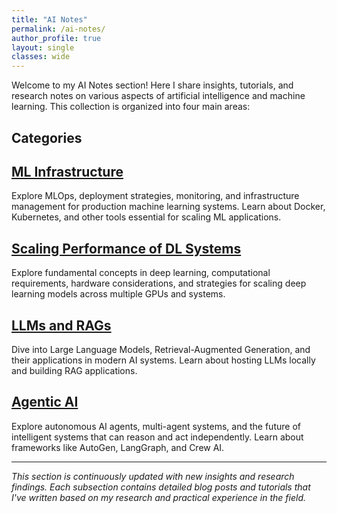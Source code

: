 ```yaml
---
title: "AI Notes"
permalink: /ai-notes/
author_profile: true
layout: single
classes: wide
---
```


Welcome to my AI Notes section! Here I share insights, tutorials, and research notes on various aspects of artificial intelligence and machine learning. This collection is organized into four main areas:

## Categories

<div class="archive__item">
  <div class="archive__item-body">
    <h2 class="archive__item-title">
      <a href="/ai-notes/ml-infrastructure/">ML Infrastructure</a>
    </h2>
    <p class="archive__item-excerpt">Explore MLOps, deployment strategies, monitoring, and infrastructure management for production machine learning systems. Learn about Docker, Kubernetes, and other tools essential for scaling ML applications.</p>
  </div>
</div>

<div class="archive__item">
  <div class="archive__item-body">
    <h2 class="archive__item-title">
      <a href="/ai-notes/dl-systems/">Scaling Performance of DL Systems</a>
    </h2>
    <p class="archive__item-excerpt">Explore fundamental concepts in deep learning, computational requirements, hardware considerations, and strategies for scaling deep learning models across multiple GPUs and systems.</p>
  </div>
</div>

<div class="archive__item">
  <div class="archive__item-body">
    <h2 class="archive__item-title">
      <a href="/ai-notes/llms-rags/">LLMs and RAGs</a>
    </h2>
    <p class="archive__item-excerpt">Dive into Large Language Models, Retrieval-Augmented Generation, and their applications in modern AI systems. Learn about hosting LLMs locally and building RAG applications.</p>
  </div>
</div>

<div class="archive__item">
  <div class="archive__item-body">
    <h2 class="archive__item-title">
      <a href="/ai-notes/agentic-ai/">Agentic AI</a>
    </h2>
    <p class="archive__item-excerpt">Explore autonomous AI agents, multi-agent systems, and the future of intelligent systems that can reason and act independently. Learn about frameworks like AutoGen, LangGraph, and Crew AI.</p>
  </div>
</div>

---

*This section is continuously updated with new insights and research findings. Each subsection contains detailed blog posts and tutorials that I've written based on my research and practical experience in the field.* 